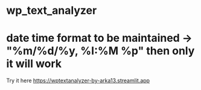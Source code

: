 # wp_text_analyzer
# date time format to be maintained -> "%m/%d/%y, %I:%M %p" then only it will work
Try it here
https://wptextanalyzer-by-arka13.streamlit.app
